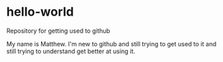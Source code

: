 # hello-world
Repository for getting used to github

My name is Matthew. I'm new to github and still trying to get used to it and
still trying to understand get better at using it.
